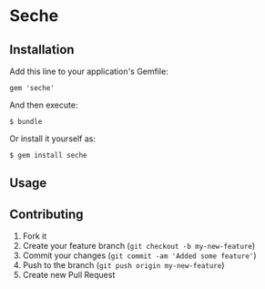 # Seche

## Installation

Add this line to your application's Gemfile:

    gem 'seche'

And then execute:

    $ bundle

Or install it yourself as:

    $ gem install seche

## Usage

## Contributing

1. Fork it
2. Create your feature branch (`git checkout -b my-new-feature`)
3. Commit your changes (`git commit -am 'Added some feature'`)
4. Push to the branch (`git push origin my-new-feature`)
5. Create new Pull Request
